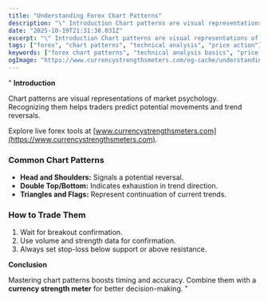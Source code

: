 ```yaml
---
title: "Understanding Forex Chart Patterns"
description: "\" Introduction Chart patterns are visual representations of market psychology..."
date: "2025-10-19T21:31:38.031Z"
excerpt: "\" Introduction Chart patterns are visual representations of market psychology. Recognizing them helps traders predict potential movements and trend reversals. Explore live forex tools at [www.currencystrengthsmeters.com](https://www.currencystrengthsmeters.com). Common Chart Patterns - Head and Shoulders: Signals a potential reversal. - Double Top/Bottom: Indicates exhaustion in trend direction. - Triangles and Flags: Represent..."
tags: ["forex", "chart patterns", "technical analysis", "price action"]
keywords: ["forex chart patterns", "technical analysis basics", "price action trading", "candlestick formations", "trend continuation patterns"]
ogImage: "https://www.currencystrengthsmeters.com/og-cache/understanding-forex-chart-patterns.jpg"
---
```

"
**Introduction**

Chart patterns are visual representations of market psychology. Recognizing them helps traders predict potential movements and trend reversals.

Explore live forex tools at [www.currencystrengthsmeters.com](https://www.currencystrengthsmeters.com).

### Common Chart Patterns

- **Head and Shoulders:** Signals a potential reversal.  
- **Double Top/Bottom:** Indicates exhaustion in trend direction.  
- **Triangles and Flags:** Represent continuation of current trends.  

### How to Trade Them

1. Wait for breakout confirmation.  
2. Use volume and strength data for confirmation.  
3. Always set stop-loss below support or above resistance.  

**Conclusion**

Mastering chart patterns boosts timing and accuracy. Combine them with a **currency strength meter** for better decision-making.
"
